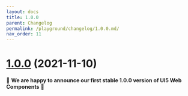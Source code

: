 ```yaml
---
layout: docs
title: 1.0.0
parent: Changelog
permalink: /playground/changelog/1.0.0.md/
nav_order: 11
---
```


# [1.0.0](https://github.com/SAP/ui5-webcomponents/compare/v1.0.0-rc.16...v1.0.0) (2021-11-10)


👏 **We are happy to announce our first stable 1.0.0 version of UI5 Web Components** 👏